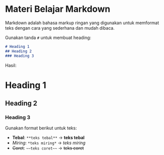 # Materi Belajar Markdown

Markdown adalah bahasa markup ringan yang digunakan untuk memformat teks dengan cara yang sederhana dan mudah dibaca.

Gunakan tanda `#` untuk membuat heading:
```markdown
# Heading 1
## Heading 2
### Heading 3
```
Hasil:
# Heading 1
## Heading 2
### Heading 3

Gunakan format berikut untuk teks:
- **Tebal**: `**teks tebal**` → **teks tebal**
- *Miring*: `*teks miring*` → *teks miring*
- ~~Coret~~: `~~teks coret~~` → ~~teks coret~~

